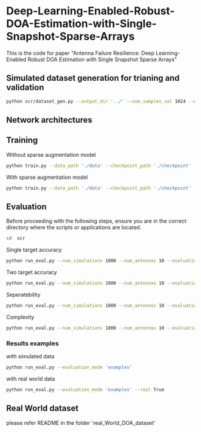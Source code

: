 # Deep-Learning-Enabled-Robust-DOA-Estimation-with-Single-Snapshot-Sparse-Arrays
This is the code for paper "Antenna Failure Resilience: Deep Learning-Enabled Robust DOA Estimation with Single Snapshot Sparse Arrays" 

## Simulated dataset generation for trianing and validation 
``` sh
python scr/dataset_gen.py --output_dir '../' --num_samples_val 1024 --num_samples_train 100000 --N 10 --max_targets 3 
```

## Network architectures 

## Training 
Without sparse augmentation model
```sh
python train.py --data_path './data' --checkpoint_path './checkpoint' --number_elements 10 --output_size 61 --sparsity 0.3 --use_sparse False --learning_rate 0.0001 --batch_size 1024 --epochs 300
```
With sparse augmentation model
``` sh
python train.py --data_path './data' --checkpoint_path './checkpoint' --number_elements 10 --output_size 61 --sparsity 0.3 --use_sparse True --learning_rate 0.0001 --batch_size 1024 --epochs 300
```
## Evaluation 
Before proceeding with the following steps, ensure you are in the correct directory where the scripts or applications are located.
``` sh
cd  scr
```
Single target accuracy
``` sh
python run_eval.py --num_simulations 1000 --num_antennas 10 --evaluation_mode 'accuracy1'
```
Two target accuracy
``` sh
python run_eval.py --num_simulations 1000 --num_antennas 10 --evaluation_mode 'accuracy2'
```
Seperatebility
``` sh
python run_eval.py --num_simulations 1000 --num_antennas 10 --evaluation_mode 'separate'
```
Complexity
``` sh
python run_eval.py --num_simulations 1000 --num_antennas 10 --evaluation_mode 'complexity'
```

### Results examples 
with simulated data 
``` sh
python run_eval.py --evaluation_mode 'examples'
```
with real world data 
``` sh
python run_eval.py --evaluation_mode 'examples' --real True
```

## Real World dataset 
please refer README in the folder 'real_World_DOA_dataset'







